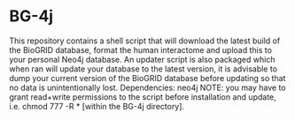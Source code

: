 # BG-4j
This repository contains a shell script that will download the latest build of the BioGRID database, format the human interactome and upload this to your personal Neo4j database.
An updater script is also packaged which when ran will update your database to the latest version, it is advisable to dump your current version of the BioGRID database before updating so that no data is unintentionally lost.
Dependencies: neo4j
NOTE: you may have to grant read+write permissions to the script before installation and update, i.e. chmod 777 -R * [within the BG-4j directory].
